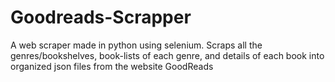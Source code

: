 # Goodreads-Scrapper
A web scraper made in python using selenium. Scraps all the genres/bookshelves, book-lists of each genre, and details of each book into organized json files from the website GoodReads
